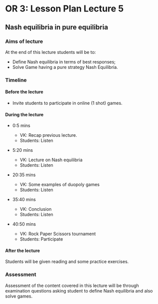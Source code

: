 # OR 3: Lesson Plan Lecture 5
## Nash equilibria in pure equilibria

### Aims of lecture

At the end of this lecture students will be to:

- Define Nash equilibria in terms of best responses;
- Solve Game having a pure strategy Nash Equilibria.

### Timeline

#### Before the lecture

- Invite students to participate in online (1 shot) games.

#### During the lecture

- 0:5 mins

    - VK: Recap previous lecture.
    - Students: Listen

- 5:20 mins

    - VK: Lecture on Nash equilibria
    - Students: Listen

- 20:35 mins

    - VK: Some examples of duopoly games
    - Students: Listen

- 35:40 mins

    - VK: Conclusion
    - Students: Listen

- 40:50 mins

    - VK: Rock Paper Scissors tournament
    - Students: Participate

#### After the lecture

Students will be given reading and some practice exercises.

### Assessment

Assessment of the content covered in this lecture will be through examination questions asking student to define Nash equilibria and also solve games.
